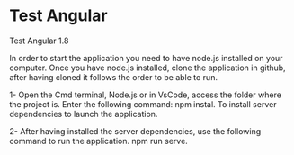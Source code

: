 # Test Angular
 Test Angular 1.8

In order to start the application you need to have node.js installed on your computer. Once you have node.js installed, clone the application in github, after having cloned it follows the order to be able to run.

1- Open the Cmd terminal, Node.js or in VsCode, access the folder where the project is. Enter the following command: npm instal. To install server dependencies to launch the application.

2- After having installed the server dependencies, use the following command to run the application. npm run serve.
